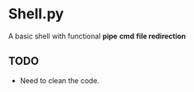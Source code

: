 # Shell.py

A basic shell with functional **pipe** **cmd** **file redirection**

## TODO

* Need to clean the code.
